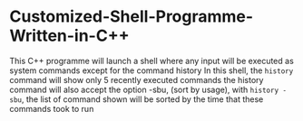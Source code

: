 # Customized-Shell-Programme-Written-in-C++

This C++ programme will launch a shell where any input will be executed as system commands except for the command history
In this shell, the `history` command will show only 5 recently executed commands
the history command will also accept the option -sbu, (sort by usage), 
with `history -sbu`, the list of command shown will be sorted by the time that these commands took to run
